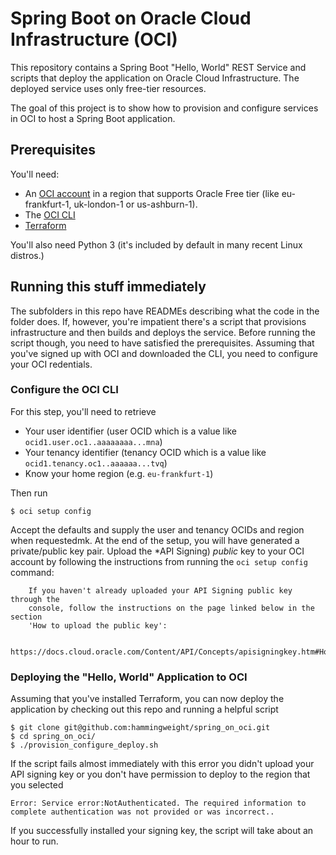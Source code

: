 # Spring Boot on Oracle Cloud Infrastructure (OCI)
This repository contains a Spring Boot "Hello, World" REST Service and scripts that deploy the application on Oracle Cloud Infrastructure. The deployed service uses 
only free-tier resources.

The goal of this project is to show how to provision and configure services in OCI to host a Spring Boot application.

## Prerequisites
You'll need:
 * An [OCI account](https://www.oracle.com/cloud/free/) in a region that supports Oracle Free tier (like eu-frankfurt-1, uk-london-1 or us-ashburn-1).
 * The [OCI CLI](https://docs.oracle.com/en-us/iaas/Content/API/SDKDocs/cliinstall.htm)
 * [Terraform](https://www.terraform.io/downloads.htm)
 
You'll also need Python 3 (it's included by default in many recent Linux distros.)
 
## Running this stuff immediately
The subfolders in this repo have READMEs describing what the code in the folder does. If, however, you're impatient there's a script that provisions infrastructure and then
builds and deploys the service. Before running the script though, you need to have satisfied the prerequisites. Assuming that you've signed up with OCI and downloaded the CLI,
you need to configure your OCI redentials.

### Configure the OCI CLI
For this step, you'll need to retrieve
 * Your user identifier (user OCID which is a value like `ocid1.user.oc1..aaaaaaaa...mna`)
 * Your tenancy identifier (tenancy OCID which is a value like `ocid1.tenancy.oc1..aaaaaa...tvq`)
 * Know your home region (e.g. `eu-frankfurt-1`) 
 
 Then run

```
$ oci setup config
```

Accept the defaults and supply the user and tenancy OCIDs and region when requestedmk. At the end of the setup, you will have generated a private/public key pair. Upload the
*API Signing) *public* key to your OCI account by following the instructions from running the `oci setup config` command:

```
    If you haven't already uploaded your API Signing public key through the
    console, follow the instructions on the page linked below in the section
    'How to upload the public key':

        https://docs.cloud.oracle.com/Content/API/Concepts/apisigningkey.htm#How2
```

### Deploying the "Hello, World" Application to OCI
Assuming that you've installed Terraform, you can now deploy the application by checking out this repo and running a helpful script

```
$ git clone git@github.com:hammingweight/spring_on_oci.git
$ cd spring_on_oci/
$ ./provision_configure_deploy.sh
```

If the script fails almost immediately with this error you didn't upload your API signing key or you don't have permission to deploy
to the region that you selected

```
Error: Service error:NotAuthenticated. The required information to complete authentication was not provided or was incorrect..
```

If you successfully installed your signing key, the script will take about an hour to run.
